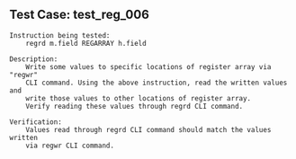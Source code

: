 
Test Case: test_reg_006
-----------------------

    Instruction being tested:
        regrd m.field REGARRAY h.field

    Description:
        Write some values to specific locations of register array via "regwr"
        CLI command. Using the above instruction, read the written values and
        write those values to other locations of register array.
        Verify reading these values through regrd CLI command.

    Verification:
        Values read through regrd CLI command should match the values written
        via regwr CLI command.
